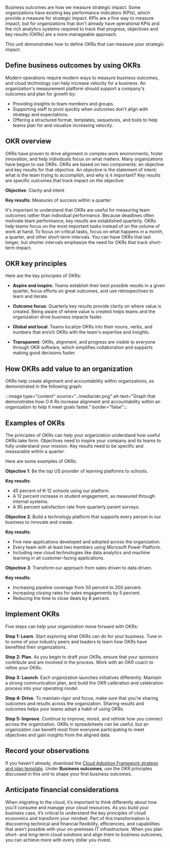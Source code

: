 Business outcomes are how we measure strategic impact. Some organizations have existing key performance indicators (KPIs), which provide a measure for strategic impact. KPIs are a fine way to measure impact, but for organizations that don't already have operational KPIs and the rich analytics systems required to track that progress, objectives and key results (OKRs) are a more manageable approach.

This unit demonstrates how to define OKRs that can measure your strategic impact.

## Define business outcomes by using OKRs

Modern operations require modern ways to measure business outcomes, and cloud technology can help increase velocity for a business. An organization's measurement platform should support a company's outcomes and plan for growth by:

- Providing insights to team members and groups.
- Supporting staff to pivot quickly when outcomes don't align with strategy and expectations.
- Offering a structured format, templates, sequences, and tools to help teams plan for and visualize increasing velocity.

## OKR overview

OKRs have proven to drive alignment in complex work environments, foster innovation, and help individuals focus on what matters. Many organizations have begun to use OKRs. OKRs are based on two components: an objective and key results for that objective. An objective is the statement of intent: what is the team trying to accomplish, and why is it important? Key results are specific outcomes that track impact on the objective:

**Objective**: Clarity and intent

**Key results**: Measures of success within a quarter

It's important to understand that OKRs are useful for measuring team outcomes rather than individual performance. Because deadlines often motivate team performance, key results are established quarterly. OKRs help teams focus on the most important tasks instead of on the volume of work at hand. To focus on critical tasks, focus on what happens in a month, a quarter, and other short-term intervals. You can have OKRs that last longer, but shorter intervals emphasize the need for OKRs that track short-term impact.

## OKR key principles

Here are the key principles of OKRs:

- **Aspire and inspire**: Teams establish their best possible results in a given quarter, focus efforts on great outcomes, and use retrospectives to learn and iterate.

- **Outcome focus**: Quarterly key results provide clarity on where value is created. Being aware of where value is created helps teams and the organization drive business impacts faster.

- **Global and local**: Teams localize OKRs into their nouns, verbs, and numbers that enrich OKRs with the team's expertise and insights.

- **Transparent**: OKRs, alignment, and progress are visible to everyone through OKR software, which simplifies collaboration and supports making good decisions faster.

## How OKRs add value to an organization

OKRs help create alignment and accountability within organizations, as demonstrated in the following graph:

:::image type="content" source="../media/okr.png" alt-text="Graph that demonstrates how O K Rs increase alignment and accountability within an organization to help it meet goals faster." border="false":::

## Examples of OKRs

The principles of OKRs can help your organization understand how useful OKRs take form. Objectives need to inspire your company and its teams to fully understand your mission. Key results need to be specific and measurable within a quarter.

Here are some examples of OKRs:

**Objective 1**: Be the top US provider of learning platforms to schools.

**Key results**:

- 45 percent of K-12 schools using our platform.
- A 12 percent increase in student engagement, as measured through internal systems.
- A 95 percent satisfaction rate from quarterly parent surveys.

**Objective 2**: Build a technology platform that supports every person in our business to innovate and create.

**Key results**:

- Five new applications developed and adopted across the organization.
- Every team with at least two members using Microsoft Power Platform.
- Including new cloud technologies like data analytics and machine learning in all customer-facing applications.

**Objective 3**: Transform our approach from sales driven to data driven.

**Key results**:

- Increasing pipeline coverage from 50 percent to 200 percent.
- Increasing closing rates for sales engagements by 5 percent.
- Reducing the time to close deals by 8 percent.

## Implement OKRs

Five steps can help your organization move forward with OKRs:

**Step 1: Learn**. Start exploring what OKRs can do for your business. Tune in to some of your industry peers and leaders to learn how OKRs have benefited their organizations.

**Step 2: Plan**. As you begin to draft your OKRs, ensure that your sponsors contribute and are involved in the process. Work with an OKR coach to refine your OKRs.

**Step 3: Launch**. Each organization launches initiatives differently. Maintain a strong communication plan, and build the OKR calibration and celebration process into your operating model.

**Step 4: Drive**. To maintain rigor and focus, make sure that you're sharing outcomes and results across the organization. Sharing results and outcomes helps your teams adopt a habit of using OKRs.

**Step 5: Improve**. Continue to improve, revisit, and rethink how you connect across the organization. OKRs in spreadsheets can be useful, but an organization can benefit most from everyone participating to meet objectives and gain insights from the aligned data.

## Record your observations

If you haven't already, download the [Cloud Adoption Framework strategy and plan template](https://raw.githubusercontent.com/microsoft/CloudAdoptionFramework/master/plan/cloud-adoption-framework-strategy-and-plan-template.docx?azure-portal=true). Under **Business outcomes**, use the OKR principles discussed in this unit to shape your first business outcomes.

## Anticipate financial considerations

When migrating to the cloud, it’s important to think differently about how you'll consume and manage your cloud resources. As you build your business case, it’s critical to understand the key principles of cloud economics and transform your mindset. Part of this transformation is discovering technical and financial flexibility, efficiencies, and capabilities that aren’t possible with your on-premises IT infrastructure. When you plan short- and long-term cloud solutions and align them to business outcomes, you can achieve more with every dollar you invest.

